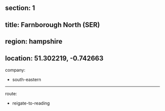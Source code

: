 section: 1
----
title: Farnborough North (SER)
----
region: hampshire
----
location: 51.302219, -0.742663
----
company:
- south-eastern
----
route:
- reigate-to-reading
